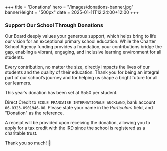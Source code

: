 +++
title = 'Donations'
hero = "/images/donations-banner.jpg"
bannerHeight = "500px"
date = 2025-01-11T12:24:00+12:00
+++

### Support Our School Through Donations

Our Board deeply values your generous support, which helps bring to life our vision for an exceptional primary school education. While the Charter School Agency funding provides a foundation, your contributions bridge the gap, enabling a vibrant, engaging, and inclusive learning environment for all students.

Every contribution, no matter the size, directly impacts the lives of our students and the quality of their education. Thank you for being an integral part of our school’s journey and for helping us shape a bright future for all our learners.

This year’s donation has been set at $550 per student.

Direct Credit to `ECOLE FRANCAISE INTERNATIONALE AUCKLAND`, bank account `06-0323-0901946-00`. Please state your name in the _Particulars_ field, and "Donation" as the reference.

A receipt will be provided upon receiving the donation, allowing you to apply for a tax credit with the IRD since the school is registered as a charitable trust.

Thank you so much! 🙏
